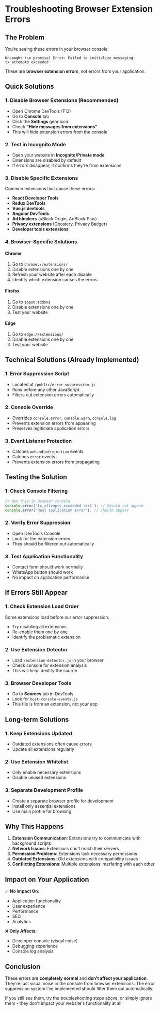 # Troubleshooting Browser Extension Errors

## The Problem
You're seeing these errors in your browser console:
```
Uncaught (in promise) Error: Failed to initialize messaging: tx_attempts_exceeded
```

These are **browser extension errors**, not errors from your application.

## Quick Solutions

### 1. **Disable Browser Extensions (Recommended)**
- Open Chrome DevTools (F12)
- Go to **Console** tab
- Click the **Settings** gear icon
- Check **"Hide messages from extensions"**
- This will hide extension errors from the console

### 2. **Test in Incognito Mode**
- Open your website in **Incognito/Private mode**
- Extensions are disabled by default
- If errors disappear, it confirms they're from extensions

### 3. **Disable Specific Extensions**
Common extensions that cause these errors:
- **React Developer Tools**
- **Redux DevTools**
- **Vue.js devtools**
- **Angular DevTools**
- **Ad blockers** (uBlock Origin, AdBlock Plus)
- **Privacy extensions** (Ghostery, Privacy Badger)
- **Developer tools extensions**

### 4. **Browser-Specific Solutions**

#### Chrome
1. Go to `chrome://extensions/`
2. Disable extensions one by one
3. Refresh your website after each disable
4. Identify which extension causes the errors

#### Firefox
1. Go to `about:addons`
2. Disable extensions one by one
3. Test your website

#### Edge
1. Go to `edge://extensions/`
2. Disable extensions one by one
3. Test your website

## Technical Solutions (Already Implemented)

### 1. **Error Suppression Script**
- Located at `/public/error-suppression.js`
- Runs before any other JavaScript
- Filters out extension errors automatically

### 2. **Console Override**
- Overrides `console.error`, `console.warn`, `console.log`
- Prevents extension errors from appearing
- Preserves legitimate application errors

### 3. **Event Listener Protection**
- Catches `unhandledrejection` events
- Catches `error` events
- Prevents extension errors from propagating

## Testing the Solution

### 1. **Check Console Filtering**
```javascript
// Run this in browser console
console.error('tx_attempts_exceeded test'); // Should not appear
console.error('Real application error'); // Should appear
```

### 2. **Verify Error Suppression**
- Open DevTools Console
- Look for the extension errors
- They should be filtered out automatically

### 3. **Test Application Functionality**
- Contact form should work normally
- WhatsApp button should work
- No impact on application performance

## If Errors Still Appear

### 1. **Check Extension Load Order**
Some extensions load before our error suppression:
- Try disabling all extensions
- Re-enable them one by one
- Identify the problematic extension

### 2. **Use Extension Detector**
- Load `/extension-detector.js` in your browser
- Check console for extension analysis
- This will help identify the source

### 3. **Browser Developer Tools**
- Go to **Sources** tab in DevTools
- Look for `host-console-events.js`
- This file is from an extension, not your app

## Long-term Solutions

### 1. **Keep Extensions Updated**
- Outdated extensions often cause errors
- Update all extensions regularly

### 2. **Use Extension Whitelist**
- Only enable necessary extensions
- Disable unused extensions

### 3. **Separate Development Profile**
- Create a separate browser profile for development
- Install only essential extensions
- Use main profile for browsing

## Why This Happens

1. **Extension Communication**: Extensions try to communicate with background scripts
2. **Network Issues**: Extensions can't reach their servers
3. **Permission Problems**: Extensions lack necessary permissions
4. **Outdated Extensions**: Old extensions with compatibility issues
5. **Conflicting Extensions**: Multiple extensions interfering with each other

## Impact on Your Application

✅ **No Impact On:**
- Application functionality
- User experience
- Performance
- SEO
- Analytics

❌ **Only Affects:**
- Developer console (visual noise)
- Debugging experience
- Console log analysis

## Conclusion

These errors are **completely normal** and **don't affect your application**. They're just visual noise in the console from browser extensions. The error suppression system I've implemented should filter them out automatically.

If you still see them, try the troubleshooting steps above, or simply ignore them - they don't impact your website's functionality at all.
